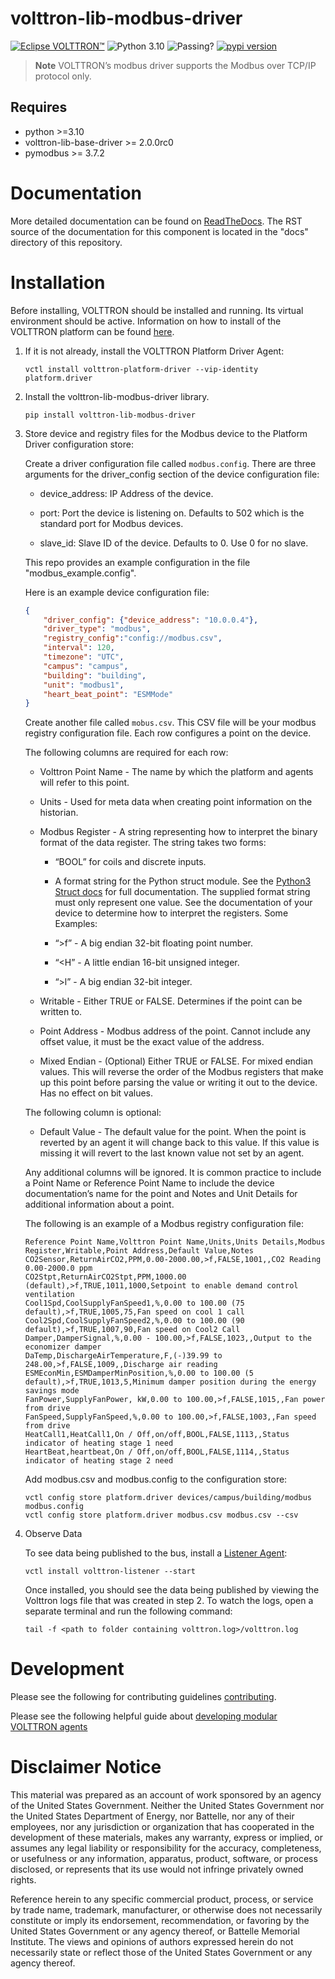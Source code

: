 # volttron-lib-modbus-driver

[![Eclipse VOLTTRON™](https://img.shields.io/badge/Eclips%20VOLTTRON--red.svg)](https://eclipse-volttron.readthedocs.io/en/latest/)
![Python 3.10](https://img.shields.io/badge/python-3.10-blue.svg)
![Passing?](https://github.com/VOLTTRON/volttron-lib-modbus-driver/actions/workflows/run-tests.yml/badge.svg)
[![pypi version](https://img.shields.io/pypi/v/volttron-lib-modbus-driver.svg)](https://pypi.org/project/volttron-lib-modbus-driver/)

> **Note**
> VOLTTRON’s modbus driver supports the Modbus over TCP/IP protocol only.


## Requires

* python >=3.10
* volttron-lib-base-driver >= 2.0.0rc0
* pymodbus >= 3.7.2


# Documentation
More detailed documentation can be found on [ReadTheDocs](https://eclipse-volttron.readthedocs.io/en/latest/external-docs/volttron-lib-modbus-driver_docs_root/docs/source/index.html#modbus-driver). The RST source
of the documentation for this component is located in the "docs" directory of this repository.


# Installation

Before installing, VOLTTRON should be installed and running.  Its virtual environment should be active.
Information on how to install of the VOLTTRON platform can be found
[here](https://github.com/eclipse-volttron/volttron-core).

1. If it is not already, install the VOLTTRON Platform Driver Agent:

    ```shell
    vctl install volttron-platform-driver --vip-identity platform.driver
    ```

2. Install the volttron-lib-modbus-driver library.

    ```shell
    pip install volttron-lib-modbus-driver
    ```

3. Store device and registry files for the Modbus device to the Platform Driver configuration store:

    Create a driver configuration file called `modbus.config`. There are three arguments for the driver_config section of the device configuration file:

    * device_address:  IP Address of the device.

    * port: Port the device is listening on. Defaults to 502 which is the standard port for Modbus devices.

    * slave_id:  Slave ID of the device. Defaults to 0. Use 0 for no slave.

    This repo provides an example configuration in the file "modbus_example.config".

    Here is an example device configuration file:

    ```json
    {
        "driver_config": {"device_address": "10.0.0.4"},
        "driver_type": "modbus",
        "registry_config":"config://modbus.csv",
        "interval": 120,
        "timezone": "UTC",
        "campus": "campus",
        "building": "building",
        "unit": "modbus1",
        "heart_beat_point": "ESMMode"
    }
    ```

    Create another file called `mobus.csv`. This CSV file will be your modbus registry configuration file. Each row configures a point on the device.

    The following columns are required for each row:

    * Volttron Point Name - The name by which the platform and agents will refer to this point.

    * Units - Used for meta data when creating point information on the historian.

    * Modbus Register - A string representing how to interpret the binary format of the data register. The string takes two forms:

        * “BOOL” for coils and discrete inputs.

        * A format string for the Python struct module. See the [Python3 Struct docs](http://docs.python.org/3/library/struct.html) for full documentation. The supplied format string must only represent one value. See the documentation of your device to determine how to interpret the registers. Some Examples:

        * “>f” - A big endian 32-bit floating point number.

        * “<H” - A little endian 16-bit unsigned integer.

        * “>l” - A big endian 32-bit integer.

    * Writable - Either TRUE or FALSE. Determines if the point can be written to.

    * Point Address - Modbus address of the point. Cannot include any offset value, it must be the exact value of the address.

    * Mixed Endian - (Optional) Either TRUE or FALSE. For mixed endian values. This will reverse the order of the Modbus registers that make up this point before parsing the value or writing it out to the device. Has no effect on bit values.

    The following column is optional:

    * Default Value - The default value for the point. When the point is reverted by an agent it will change back to this value. If this value is missing it will revert to the last known value not set by an agent.

    Any additional columns will be ignored. It is common practice to include a Point Name or Reference Point Name to include the device documentation’s name for the point and Notes and Unit Details for additional information about a point.

    The following is an example of a Modbus registry configuration file:

    ```csv
    Reference Point Name,Volttron Point Name,Units,Units Details,Modbus Register,Writable,Point Address,Default Value,Notes
    CO2Sensor,ReturnAirCO2,PPM,0.00-2000.00,>f,FALSE,1001,,CO2 Reading 0.00-2000.0 ppm
    CO2Stpt,ReturnAirCO2Stpt,PPM,1000.00 (default),>f,TRUE,1011,1000,Setpoint to enable demand control ventilation
    Cool1Spd,CoolSupplyFanSpeed1,%,0.00 to 100.00 (75 default),>f,TRUE,1005,75,Fan speed on cool 1 call
    Cool2Spd,CoolSupplyFanSpeed2,%,0.00 to 100.00 (90 default),>f,TRUE,1007,90,Fan speed on Cool2 Call
    Damper,DamperSignal,%,0.00 - 100.00,>f,FALSE,1023,,Output to the economizer damper
    DaTemp,DischargeAirTemperature,F,(-)39.99 to 248.00,>f,FALSE,1009,,Discharge air reading
    ESMEconMin,ESMDamperMinPosition,%,0.00 to 100.00 (5 default),>f,TRUE,1013,5,Minimum damper position during the energy savings mode
    FanPower,SupplyFanPower, kW,0.00 to 100.00,>f,FALSE,1015,,Fan power from drive
    FanSpeed,SupplyFanSpeed,%,0.00 to 100.00,>f,FALSE,1003,,Fan speed from drive
    HeatCall1,HeatCall1,On / Off,on/off,BOOL,FALSE,1113,,Status indicator of heating stage 1 need
    HeartBeat,heartbeat,On / Off,on/off,BOOL,FALSE,1114,,Status indicator of heating stage 2 need
    ```

    Add modbus.csv and modbus.config to the configuration store:

    ```
    vctl config store platform.driver devices/campus/building/modbus modbus.config
    vctl config store platform.driver modbus.csv modbus.csv --csv
    ```

4. Observe Data

    To see data being published to the bus, install a [Listener Agent](https://pypi.org/project/volttron-listener/):

    ```
    vctl install volttron-listener --start
    ```

    Once installed, you should see the data being published by viewing the Volttron logs file that was created in step 2.
    To watch the logs, open a separate terminal and run the following command:

    ```
    tail -f <path to folder containing volttron.log>/volttron.log
    ```

# Development

Please see the following for contributing guidelines [contributing](https://github.com/eclipse-volttron/volttron-core/blob/develop/CONTRIBUTING.md).

Please see the following helpful guide about [developing modular VOLTTRON agents](https://eclipse-volttron.readthedocs.io/en/latest/developing-volttron/developing-agents/agent-development.html)


# Disclaimer Notice

This material was prepared as an account of work sponsored by an agency of the
United States Government.  Neither the United States Government nor the United
States Department of Energy, nor Battelle, nor any of their employees, nor any
jurisdiction or organization that has cooperated in the development of these
materials, makes any warranty, express or implied, or assumes any legal
liability or responsibility for the accuracy, completeness, or usefulness or any
information, apparatus, product, software, or process disclosed, or represents
that its use would not infringe privately owned rights.

Reference herein to any specific commercial product, process, or service by
trade name, trademark, manufacturer, or otherwise does not necessarily
constitute or imply its endorsement, recommendation, or favoring by the United
States Government or any agency thereof, or Battelle Memorial Institute. The
views and opinions of authors expressed herein do not necessarily state or
reflect those of the United States Government or any agency thereof.
